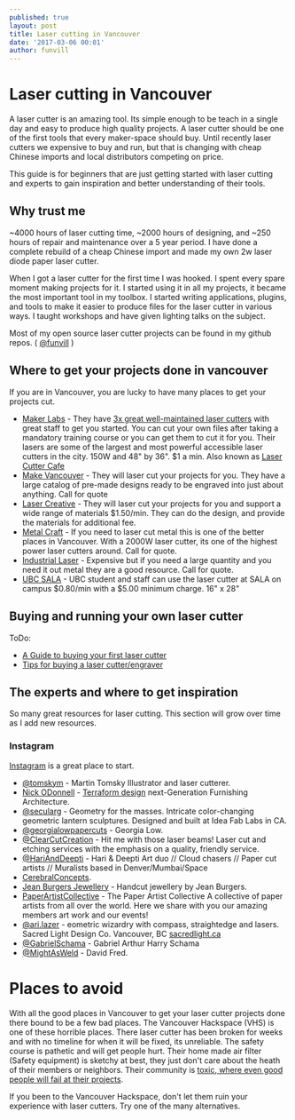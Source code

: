 ```yaml
---
published: true
layout: post
title: Laser cutting in Vancouver
date: '2017-03-06 00:01'
author: funvill
---
```


# Laser cutting in Vancouver

A laser cutter is an amazing tool. Its simple enough to be teach in a single day and easy to produce high quality projects. A laser cutter should be one of the first tools that every maker-space should buy. Until recently laser cutters we expensive to buy and run, but that is changing with cheap Chinese imports and local distributors competing on price.

This guide is for beginners that are just getting started with laser cutting and experts to gain inspiration and better understanding of their tools.

## Why trust me

~4000 hours of laser cutting time, ~2000 hours of designing, and ~250 hours of repair and maintenance over a 5 year period. I have done a complete rebuild of a cheap Chinese import and made my own 2w laser diode paper laser cutter.

When I got a laser cutter for the first time I was hooked. I spent every spare moment making projects for it. I started using it in all my projects, it became the most important tool in my toolbox. I started writing applications, plugins, and tools to make it easier to produce files for the laser cutter in various ways. I taught workshops and have given lighting talks on the subject.

Most of my open source laser cutter projects can be found in my github repos. ( [@funvill](https://github.com/funvill?tab=repositories) )

## Where to get your projects done in vancouver

If you are in Vancouver, you are lucky to have many places to get your projects cut.

- [Maker Labs](http://www.makerlabs.com/) - They have [3x great well-maintained laser cutters](http://www.makerlabs.com/tools/) with great staff to get you started. You can cut your own files after taking a mandatory training course or you can get them to cut it for you. Their lasers are some of the largest and most powerful accessible laser cutters in the city. 150W and 48" by 36". $1 a min. Also known as [Laser Cutter Cafe](http://www.lasercuttercafe.com/)
- [Make Vancouver](https://www.makevancouver.com/pages/laser-engraving) - They will laser cut your projects for you. They have a large catalog of pre-made designs ready to be engraved into just about anything. Call for quote
- [Laser Creative](http://www.lasercreative.ca/laser-cutting-3d-laser-engraving-services/) - They will laser cut your projects for you and support a wide range of materials $1.50/min. They can do the design, and provide the materials for additional fee.
- [Metal Craft](http://www.metalcraft.ca/laser_cutting_CNC_Vancouver.php) - If you need to laser cut metal this is one of the better places in Vancouver. With a 2000W laser cutter, its one of the highest power laser cutters around. Call for quote.
- [Industrial Laser](http://www.industriallaser.com/) - Expensive but if you need a large quantity and you need it out metal they are a good resource. Call for quote.
- [UBC SALA](https://sala.ubc.ca/resources/workshop-fabrication/laser-cutters) - UBC student and staff can use the laser cutter at SALA on campus $0.80/min with a $5.00 minimum charge. 16" x 28"

## Buying and running your own laser cutter

ToDo:

- [A Guide to buying your first laser cutter](http://makezine.com/2015/12/02/a-guide-to-buying-your-first-laser-cutter/)
- [Tips for buying a laser cutter/engraver](https://www.instructables.com/id/Tips-for-buying-a-laser-cutterengraver/)


## The experts and where to get inspiration

So many great resources for laser cutting. This section will grow over time as I add new resources.

### Instagram
[Instagram](https://www.instagram.com/explore/tags/lasercutting/?hl=en) is a great place to start.

- [@tomskym](https://www.instagram.com/tomskym/) - Martin Tomsky Illustrator and laser cutterer.
- [Nick ODonnell](https://www.instagram.com/nickodonnell314/) - [Terraform design](http://www.terraform-design.com/) next-Generation Furnishing Architecture.
- [@secularg](https://www.instagram.com/secularg/) - Geometry for the masses. Intricate color-changing geometric lantern sculptures. Designed and built at Idea Fab Labs in CA.
- [@georgialowpapercuts](https://www.instagram.com/georgialowpapercuts/) - Georgia Low.
- [@ClearCutCreation](https://www.instagram.com/clearcutcreation/) - Hit me with those laser beams! Laser cut and etching services with the emphasis on a quality, friendly service.
- [@HariAndDeepti](https://www.instagram.com/harianddeepti/) - Hari & Deepti Art duo // Cloud chasers // Paper cut artists // Muralists based in Denver/Mumbai/Space
- [CerebralConcepts](https://www.instagram.com/cerebralconcepts/).
- [Jean Burgers Jewellery](https://www.instagram.com/jeanburgersjewellery/) - Handcut jewellery by Jean Burgers.
- [PaperArtistCollective](https://www.instagram.com/paperartistcollective/) - The Paper Artist Collective A collective of paper artists from all over the world. Here we share with you our amazing members art work and our events!
- [@ari.lazer](https://www.instagram.com/ari.lazer/) - eometric wizardry with compass, straightedge and lasers. Sacred Light Design Co. Vancouver, BC [sacredlight.ca](http://www.sacredlight.ca)
- [@GabrielSchama](https://www.instagram.com/gabrielschama/) - Gabriel Arthur Harry Schama
- [@MightAsWeld](https://www.instagram.com/mightasweld/) - David Fred.

# Places to avoid

With all the good places in Vancouver to get your laser cutter projects done there bound to be a few bad places. The Vancouver Hackspace (VHS) is one of these horrible places. There laser cutter has been broken for weeks and with no timeline for when it will be fixed, its unreliable. The safety course is pathetic and will get people hurt. Their home made air filter (Safety equipment) is sketchy at best, they just don't care about the heath of their members or neighbors. Their community is [toxic, where even good people will fail at their projects](https://blog.abluestar.com/alternatives-to-the-vancouver-hackspace).

If you been to the Vancouver Hackspace, don't let them ruin your experience with laser cutters. Try one of the many alternatives.